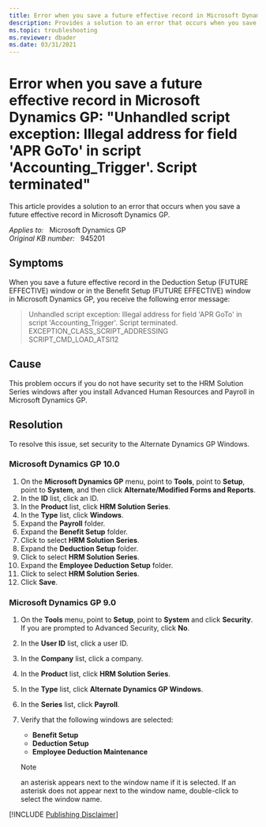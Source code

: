 ```yaml
---
title: Error when you save a future effective record in Microsoft Dynamics GP
description: Provides a solution to an error that occurs when you save a future effective record in Microsoft Dynamics GP.
ms.topic: troubleshooting
ms.reviewer: dbader
ms.date: 03/31/2021
---
```

# Error when you save a future effective record in Microsoft Dynamics GP: "Unhandled script exception: Illegal address for field 'APR GoTo' in script 'Accounting_Trigger'. Script terminated"

This article provides a solution to an error that occurs when you save a future effective record in Microsoft Dynamics GP.

_Applies to:_ &nbsp; Microsoft Dynamics GP  
_Original KB number:_ &nbsp; 945201

## Symptoms

When you save a future effective record in the Deduction Setup (FUTURE EFFECTIVE) window or in the Benefit Setup (FUTURE EFFECTIVE) window in Microsoft Dynamics GP, you receive the following error message:

> Unhandled script exception: Illegal address for field 'APR GoTo' in script 'Accounting_Trigger'. Script terminated. EXCEPTION_CLASS_SCRIPT_ADDRESSING SCRIPT_CMD_LOAD_ATSI12

## Cause

This problem occurs if you do not have security set to the HRM Solution Series windows after you install Advanced Human Resources and Payroll in Microsoft Dynamics GP.

## Resolution

To resolve this issue, set security to the Alternate Dynamics GP Windows.

### Microsoft Dynamics GP 10.0

1. On the **Microsoft Dynamics GP** menu, point to **Tools**, point to **Setup**, point to **System**, and then click **Alternate/Modified Forms and Reports**.
2. In the **ID** list, click an ID.
3. In the **Product** list, click **HRM Solution Series**.
4. In the **Type** list, click **Windows**.
5. Expand the **Payroll** folder.
6. Expand the **Benefit Setup** folder.
7. Click to select **HRM Solution Series**.
8. Expand the **Deduction Setup** folder.
9. Click to select **HRM Solution Series**.
10. Expand the **Employee Deduction Setup** folder.
11. Click to select **HRM Solution Series**.
12. Click **Save**.

### Microsoft Dynamics GP 9.0

1. On the **Tools** menu, point to **Setup**, point to **System** and click **Security**. If you are prompted to Advanced Security, click **No**.
2. In the **User ID** list, click a user ID.
3. In the **Company** list, click a company.
4. In the **Product** list, click **HRM Solution Series**.
5. In the **Type** list, click **Alternate Dynamics GP Windows**.
6. In the **Series** list, click **Payroll**.
7. Verify that the following windows are selected:
   - **Benefit Setup**  
   - **Deduction Setup**  
   - **Employee Deduction Maintenance**

    > [!NOTE]
    > an asterisk appears next to the window name if it is selected. If an asterisk does not appear next to the window name, double-click to select the window name.

[!INCLUDE [Publishing Disclaimer](../../../includes/publishing-disclaimer.md)]
